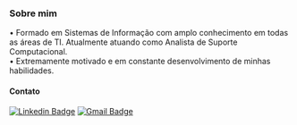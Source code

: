 <!DOCTYPE html>
<html lang="pt-br">
  
<body>
<h3>Sobre mim</h3>
<p>• Formado em Sistemas de Informação com amplo conhecimento em todas as áreas de TI. Atualmente atuando como Analista de Suporte Computacional. 
<br>• Extremamente motivado e em constante desenvolvimento de minhas habilidades.</p>

<h4>Contato</h4>

[![Linkedin Badge](https://img.shields.io/badge/-GabrielFrancisco-blue?style=flat-square&logo=Linkedin&logoColor=white&link=https://www.linkedin.com/in/gab-francisco)](https://www.linkedin.com/in/gab-francisco)
[![Gmail Badge](https://img.shields.io/badge/gabfrancisco46-D14836?style=flat-square&logo=gmail&logoColor=white&link=mailto:gabfrancisco46@gmail.com)](mailto:gabfrancisco46@gmail.com)

</body>
</html>




